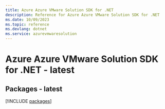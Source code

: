 ```yaml
---
title: Azure Azure VMware Solution SDK for .NET
description: Reference for Azure Azure VMware Solution SDK for .NET
ms.date: 10/09/2023
ms.topic: reference
ms.devlang: dotnet
ms.service: azurevmwaresolution
---
```

# Azure Azure VMware Solution SDK for .NET - latest
## Packages - latest
[!INCLUDE [packages](azure-vmware-solution-index.md)]